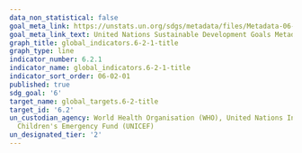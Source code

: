 ```yaml
---
data_non_statistical: false
goal_meta_link: https://unstats.un.org/sdgs/metadata/files/Metadata-06-02-01.pdf
goal_meta_link_text: United Nations Sustainable Development Goals Metadata (pdf 428kB)
graph_title: global_indicators.6-2-1-title
graph_type: line
indicator_number: 6.2.1
indicator_name: global_indicators.6-2-1-title
indicator_sort_order: 06-02-01
published: true
sdg_goal: '6'
target_name: global_targets.6-2-title
target_id: '6.2'
un_custodian_agency: World Health Organisation (WHO), United Nations International
  Children's Emergency Fund (UNICEF)
un_designated_tier: '2'
---
```

